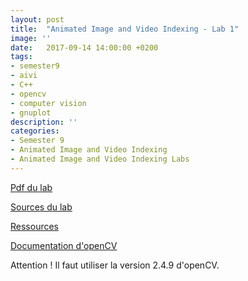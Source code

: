 ```yaml
---
layout: post
title:  "Animated Image and Video Indexing - Lab 1"
image: ''
date:   2017-09-14 14:00:00 +0200
tags: 
- semester9 
- aivi
- C++
- opencv
- computer vision
- gnuplot
description: ''
categories:
- Semester 9
- Animated Image and Video Indexing
- Animated Image and Video Indexing Labs
---
```


[Pdf du lab](http://dept-info.labri.fr/~mansenca/AIVI2017/Lab1.pdf)

[Sources du lab](http://dept-info.labri.fr/~mansenca/AIVI2017/Lab1_code.tar.bz2)

[Ressources](http://dept-info.labri.fr/~mansenca/AIVI2017/MotionEstimationDataSet/)

[Documentation d'openCV](http://docs.opencv.org/2.4.9/)

Attention ! Il faut utiliser la version 2.4.9 d'openCV.
